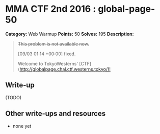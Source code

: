 # MMA CTF 2nd 2016 : global-page-50

**Category:** Web Warmup
**Points:** 50
**Solves:** 195
**Description:**

> ~~This problem is not available now.~~
> 
> [09/03 01:14 +00:00] fixed.
> 
> 
> Welcome to TokyoWesterns' [CTF](<http://globalpage.chal.ctf.westerns.tokyo/)!>


## Write-up

(TODO)

## Other write-ups and resources

* none yet
